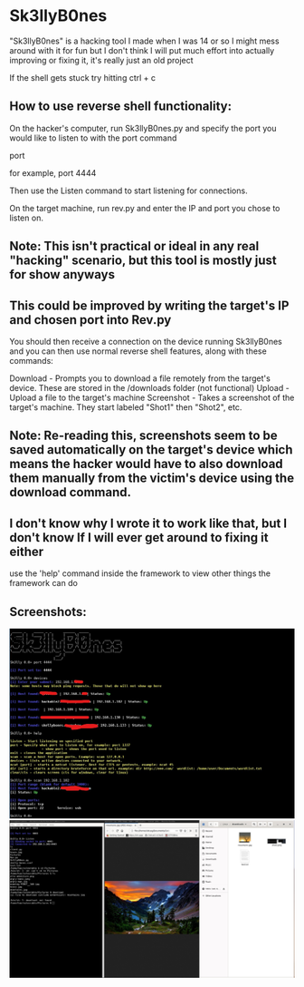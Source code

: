 # Sk3llyB0nes
"Sk3llyB0nes" is a hacking tool I made when I was 14 or so
I might mess around with it for fun but I don't think I will put much effort into actually improving or fixing it, it's really just an old project

If the shell gets stuck try hitting ctrl + c

## How to use reverse shell functionality:

On the hacker's computer, run Sk3llyB0nes.py and specify the port you would like to listen to with the port command

port <number>

for example, port 4444

Then use the Listen command to start listening for connections.

On the target machine, run rev.py and enter the IP and port you chose to listen on. 
## Note: This isn't practical or ideal in any real "hacking" scenario, but this tool is mostly just for show anyways
## This could be improved by writing the target's IP and chosen port into Rev.py

You should then receive a connection on the device running Sk3llyB0nes and you can then use normal reverse shell features, along with these commands:

Download - Prompts you to download a file remotely from the target's device. These are stored in the /downloads folder
(not functional) Upload - Upload a file to the target's machine 
Screenshot - Takes a screenshot of the target's machine. They start labeled "Shot1" then "Shot2", etc.
## Note: Re-reading this, screenshots seem to be saved automatically on the target's device which means the hacker would have to also download them manually from the victim's device using the download command.
## I don't know why I wrote it to work like that, but I don't know If I will ever get around to fixing it either

use the 'help' command inside the framework to view other things the framework can do

## Screenshots:
![Image failed to load](/git_res/screenshot_skelly1.jpg?raw=true "Sk3lly simple usage")
![Image failed to load](/git_res/screenshot_skelly2.jpg?raw=true "Sk3lly simple usage")
